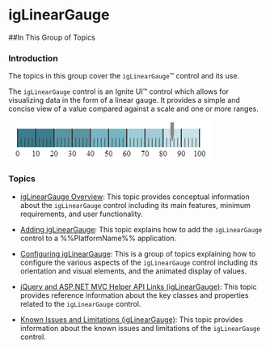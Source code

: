 ﻿<!--
|metadata|
{
    "fileName": "iglineargauge",
    "controlName": "igLinearGauge",
    "tags": ["Getting Started"]
}
|metadata|
-->

# igLinearGauge



##In This Group of Topics


### Introduction

The topics in this group cover the `igLinearGauge`™ control and its use.

The `igLinearGauge` control is an Ignite UI™ control which allows for visualizing data in the form of a linear gauge. It provides a simple and concise view of a value compared against a scale and one or more ranges.

![](images/igLinearGauge.png)

### Topics

-	[igLinearGauge Overview](igLinearGauge-Overview.html): This topic provides conceptual information about the `igLinearGauge` control including its main features, minimum requirements, and user functionality.

-	[Adding igLinearGauge](igLinearGauge-Adding.html): This topic explains how to add the `igLinearGauge` control to a %%PlatformName%% application.

-	[Configuring igLinearGauge](igLinearGauge-Configuring.html): This is a group of topics explaining how to configure the various aspects of the `igLinearGauge` control including its orientation and visual elements, and the animated display of values.

-	[jQuery and ASP.NET MVC Helper API Links (igLinearGauge)](igLinearGauge-API-Links.html): This topic provides reference information about the key classes and properties related to the `igLinearGauge` control.

-	[Known Issues and Limitations (igLinearGauge)](igLinearGauge-Known-Issues-and-Limitations.html): This topic provides information about the known issues and limitations of the `igLinearGauge` control.





 

 


